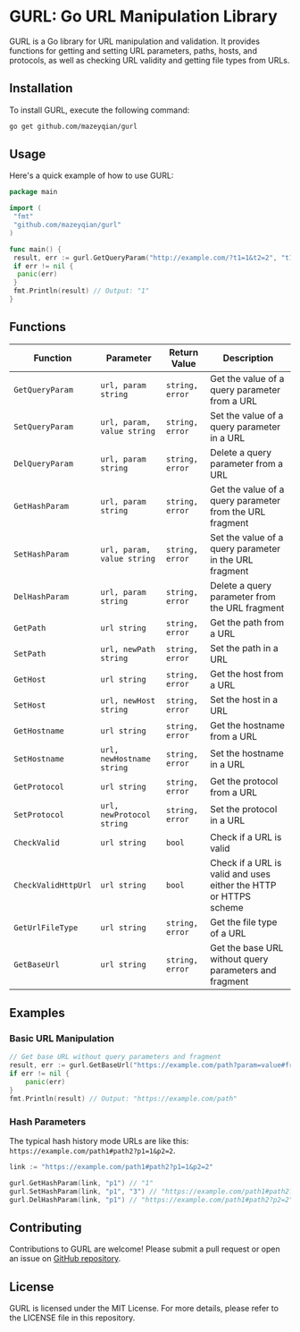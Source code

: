 # GURL: Go URL Manipulation Library

GURL is a Go library for URL manipulation and validation. It provides functions for getting and setting URL parameters, paths, hosts, and protocols, as well as checking URL validity and getting file types from URLs.

## Installation

To install GURL, execute the following command:

```bash
go get github.com/mazeyqian/gurl
```

## Usage

Here's a quick example of how to use GURL:

```go
package main

import (
 "fmt"
 "github.com/mazeyqian/gurl"
)

func main() {
 result, err := gurl.GetQueryParam("http://example.com/?t1=1&t2=2", "t1")
 if err != nil {
  panic(err)
 }
 fmt.Println(result) // Output: "1"
}
```

## Functions

| Function | Parameter | Return Value | Description |
|----------|------------|--------------|-------------|
| `GetQueryParam` | `url, param string` | `string, error` | Get the value of a query parameter from a URL |
| `SetQueryParam` | `url, param, value string` | `string, error` | Set the value of a query parameter in a URL |
| `DelQueryParam` | `url, param string` | `string, error` | Delete a query parameter from a URL |
| `GetHashParam` | `url, param string` | `string, error` | Get the value of a query parameter from the URL fragment |
| `SetHashParam` | `url, param, value string` | `string, error` | Set the value of a query parameter in the URL fragment |
| `DelHashParam` | `url, param string` | `string, error` | Delete a query parameter from the URL fragment |
| `GetPath` | `url string` | `string, error` | Get the path from a URL |
| `SetPath` | `url, newPath string` | `string, error` | Set the path in a URL |
| `GetHost` | `url string` | `string, error` | Get the host from a URL |
| `SetHost` | `url, newHost string` | `string, error` | Set the host in a URL |
| `GetHostname` | `url string` | `string, error` | Get the hostname from a URL |
| `SetHostname` | `url, newHostname string` | `string, error` | Set the hostname in a URL |
| `GetProtocol` | `url string` | `string, error` | Get the protocol from a URL |
| `SetProtocol` | `url, newProtocol string` | `string, error` | Set the protocol in a URL |
| `CheckValid` | `url string` | `bool` | Check if a URL is valid |
| `CheckValidHttpUrl` | `url string` | `bool` | Check if a URL is valid and uses either the HTTP or HTTPS scheme |
| `GetUrlFileType` | `url string` | `string, error` | Get the file type of a URL |
| `GetBaseUrl` | `url string` | `string, error` | Get the base URL without query parameters and fragment |

## Examples

### Basic URL Manipulation

```go
// Get base URL without query parameters and fragment
result, err := gurl.GetBaseUrl("https://example.com/path?param=value#fragment")
if err != nil {
    panic(err)
}
fmt.Println(result) // Output: "https://example.com/path"
```

### Hash Parameters

The typical hash history mode URLs are like this: `https://example.com/path1#path2?p1=1&p2=2`.

```go
link := "https://example.com/path1#path2?p1=1&p2=2"

gurl.GetHashParam(link, "p1") // "1"
gurl.SetHashParam(link, "p1", "3") // "https://example.com/path1#path2?p1=3&p2=2"
gurl.DelHashParam(link, "p1") // "https://example.com/path1#path2?p2=2"
```

## Contributing

Contributions to GURL are welcome! Please submit a pull request or open an issue on [GitHub repository](https://github.com/mazeyqian/gurl).

## License

GURL is licensed under the MIT License. For more details, please refer to the LICENSE file in this repository.
